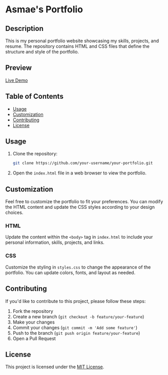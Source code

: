 # Asmae's Portfolio

## Description

This is my personal portfolio website showcasing my skills, projects, and resume. The repository contains HTML and CSS files that define the structure and style of the portfolio.
## Preview

[Live Demo](https://65bce3c0dcec137e940d2e0f--idyllic-shortbread-2087b6.netlify.app/)

## Table of Contents

- [Usage](#usage)
- [Customization](#customization)
- [Contributing](#contributing)
- [License](#license)

## Usage

1. Clone the repository:

    ```bash
    git clone https://github.com/your-username/your-portfolio.git
    ```

2. Open the `index.html` file in a web browser to view the portfolio.

## Customization

Feel free to customize the portfolio to fit your preferences. You can modify the HTML content and update the CSS styles according to your design choices.

### HTML

Update the content within the `<body>` tag in `index.html` to include your personal information, skills, projects, and links.

### CSS

Customize the styling in `styles.css` to change the appearance of the portfolio. You can update colors, fonts, and layout as needed.

## Contributing

If you'd like to contribute to this project, please follow these steps:

1. Fork the repository
2. Create a new branch (`git checkout -b feature/your-feature`)
3. Make your changes
4. Commit your changes (`git commit -m 'Add some feature'`)
5. Push to the branch (`git push origin feature/your-feature`)
6. Open a Pull Request

## License

This project is licensed under the [MIT License](LICENSE).
